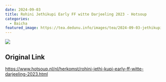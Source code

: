 ```yaml
---
date: 2024-09-03
title: Rohini Jethikupi Early FF witte Darjeeling 2023 - Hotsoup
categories:
  - Baicha
featured_image: https://tea.dedunu.info/images/tea/2024-09-03-jethikupi-white-darjeeling-1.jpeg
---
```


![](https://tea.dedunu.info/images/tea/2024-09-03-jethikupi-white-darjeeling-2.jpeg)

## Original Link

<https://www.hotsoup.nl/nl/herkomst/rohini-jethi-kupi-early-ff-witte-darjeeling-2023.html>
